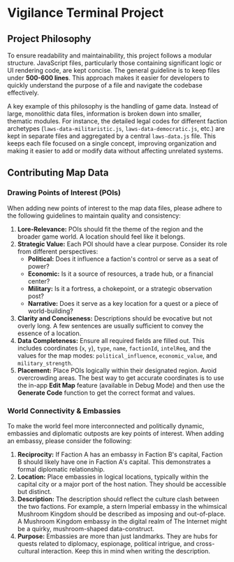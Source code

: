 # Vigilance Terminal Project

## Project Philosophy

To ensure readability and maintainability, this project follows a modular structure. JavaScript files, particularly those containing significant logic or UI rendering code, are kept concise. The general guideline is to keep files under **500-600 lines**. This approach makes it easier for developers to quickly understand the purpose of a file and navigate the codebase effectively.

A key example of this philosophy is the handling of game data. Instead of large, monolithic data files, information is broken down into smaller, thematic modules. For instance, the detailed legal codes for different faction archetypes (`laws-data-militaristic.js`, `laws-data-democratic.js`, etc.) are kept in separate files and aggregated by a central `laws-data.js` file. This keeps each file focused on a single concept, improving organization and making it easier to add or modify data without affecting unrelated systems.

## Contributing Map Data

### Drawing Points of Interest (POIs)

When adding new points of interest to the map data files, please adhere to the following guidelines to maintain quality and consistency:

1.  **Lore-Relevance:** POIs should fit the theme of the region and the broader game world. A location should feel like it belongs.
2.  **Strategic Value:** Each POI should have a clear purpose. Consider its role from different perspectives:
    *   **Political:** Does it influence a faction's control or serve as a seat of power?
    *   **Economic:** Is it a source of resources, a trade hub, or a financial center?
    *   **Military:** Is it a fortress, a chokepoint, or a strategic observation post?
    *   **Narrative:** Does it serve as a key location for a quest or a piece of world-building?
3.  **Clarity and Conciseness:** Descriptions should be evocative but not overly long. A few sentences are usually sufficient to convey the essence of a location.
4.  **Data Completeness:** Ensure all required fields are filled out. This includes coordinates (`x`, `y`), `type`, `name`, `factionId`, `intelReq`, and the values for the map modes: `political_influence`, `economic_value`, and `military_strength`.
5.  **Placement:** Place POIs logically within their designated region. Avoid overcrowding areas. The best way to get accurate coordinates is to use the in-app **Edit Map** feature (available in Debug Mode) and then use the **Generate Code** function to get the correct format and values.

### World Connectivity & Embassies

To make the world feel more interconnected and politically dynamic, embassies and diplomatic outposts are key points of interest. When adding an embassy, please consider the following:

1.  **Reciprocity:** If Faction A has an embassy in Faction B's capital, Faction B should likely have one in Faction A's capital. This demonstrates a formal diplomatic relationship.
2.  **Location:** Place embassies in logical locations, typically within the capital city or a major port of the host nation. They should be accessible but distinct.
3.  **Description:** The description should reflect the culture clash between the two factions. For example, a stern Imperial embassy in the whimsical Mushroom Kingdom should be described as imposing and out-of-place. A Mushroom Kingdom embassy in the digital realm of The Internet might be a quirky, mushroom-shaped data-construct.
4.  **Purpose:** Embassies are more than just landmarks. They are hubs for quests related to diplomacy, espionage, political intrigue, and cross-cultural interaction. Keep this in mind when writing the description.
